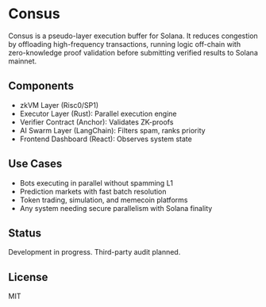 # Consus

Consus is a pseudo-layer execution buffer for Solana. It reduces congestion by offloading high-frequency transactions, running logic off-chain with zero-knowledge proof validation before submitting verified results to Solana mainnet.

## Components

- zkVM Layer (Risc0/SP1)
- Executor Layer (Rust): Parallel execution engine
- Verifier Contract (Anchor): Validates ZK-proofs
- AI Swarm Layer (LangChain): Filters spam, ranks priority
- Frontend Dashboard (React): Observes system state

## Use Cases

- Bots executing in parallel without spamming L1
- Prediction markets with fast batch resolution
- Token trading, simulation, and memecoin platforms
- Any system needing secure parallelism with Solana finality

## Status

Development in progress. Third-party audit planned.

## License

MIT
